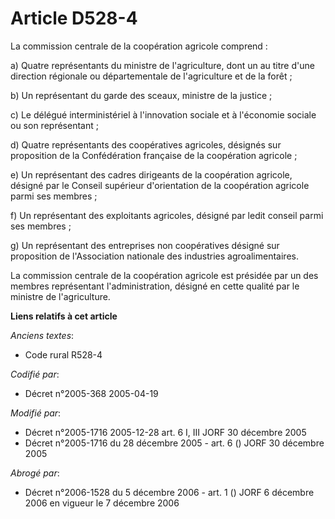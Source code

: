 # Article D528-4

La commission centrale de la coopération agricole comprend :

a) Quatre représentants du ministre de l'agriculture, dont un au titre d'une direction régionale ou départementale de
l'agriculture et de la forêt ;

b) Un représentant du garde des sceaux, ministre de la justice ;

c) Le délégué interministériel à l'innovation sociale et à l'économie sociale ou son représentant ;

d) Quatre représentants des coopératives agricoles, désignés sur proposition de la Confédération française de la coopération
agricole ;

e) Un représentant des cadres dirigeants de la coopération agricole, désigné par le Conseil supérieur d'orientation de la
coopération agricole parmi ses membres ;

f) Un représentant des exploitants agricoles, désigné par ledit conseil parmi ses membres ;

g) Un représentant des entreprises non coopératives désigné sur proposition de l'Association nationale des industries
agroalimentaires.

La commission centrale de la coopération agricole est présidée par un des membres représentant l'administration, désigné en
cette qualité par le ministre de l'agriculture.

**Liens relatifs à cet article**

_Anciens textes_:

  - Code rural R528-4

_Codifié par_:

  - Décret n°2005-368 2005-04-19

_Modifié par_:

  - Décret n°2005-1716 2005-12-28 art. 6 I, III JORF 30 décembre 2005
  - Décret n°2005-1716 du 28 décembre 2005 - art. 6 () JORF 30 décembre 2005

_Abrogé par_:

  - Décret n°2006-1528 du 5 décembre 2006 - art. 1 () JORF 6 décembre 2006 en vigueur le 7 décembre 2006
